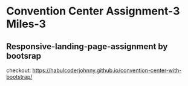 # Convention Center Assignment-3 Miles-3
## Responsive-landing-page-assignment by bootsrap
checkout: https://habulcoderjohnny.github.io/convention-center-with-bootstrap/
